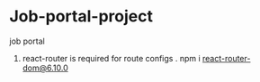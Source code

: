 # Job-portal-project

job portal

1. react-router is required for route configs .
   npm i react-router-dom@6.10.0
